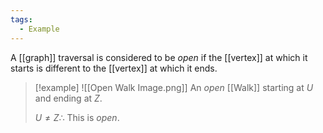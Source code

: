 ```yaml
---
tags:
  - Example
---
```

A [[graph]] traversal is considered to be _open_ if the [[vertex]] at which it starts is different to the [[vertex]] at which it ends.

> [!example]
> ![[Open Walk Image.png]]
> An _open_ [[Walk]] starting at $U$ and ending at $Z$.
> 
> $U \ne Z \therefore$ This is _open_.



